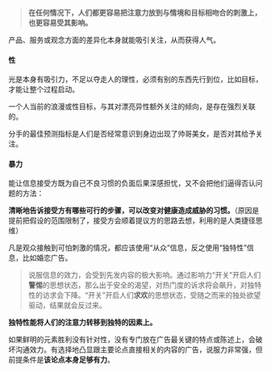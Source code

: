 > **在任何情况下，人们都更容易把注意力放到与情境和目标相吻合的刺激上，也更容易受其影响。**

产品、服务或观念方面的差异化本身就能吸引关注，从而获得人气。

#### 性

光是本身有吸引力，不足以夺走人的理性，必须有别的东西先行到位，比如目标，才能让整个过程启动。

一个人当前的浪漫或性目标，与其对漂亮异性额外关注的倾向，是存在强烈关联的。

分手的最佳预测指标是人们是否经常意识到身边出现了帅哥美女，是否对其给予关注。

#### 暴力

能让信息接受方既为自己不良习惯的负面后果深感担忧，又不会把他们逼得否认问题的方法：

**清晰地告诉接受方有哪些可行的步骤，可以改变对健康造成威胁的习惯。**（原因是提前把假设的范围限制了，接受方会顺着提议方的思路去想，利用的是人类捷径思维）

凡是观众接触到可怕刺激的情况，都应该使用“从众”信息，反之使用“独特性”信息，比如婚恋广告。

> 说服信息的效力，会受到先发内容的极大影响。通过影响力“开关”开启人们**警惕**的思想状态，那么出于安全的渴望，对热门度的诉求将会飙升，对独特性的访求会下降。“开关”开启人们**求欢**的思想状态，受随之而来的独处欲望驱动，结果就会反过来。

**独特性能将人们的注意力转移到独特的因素上。**

如果鲜明的元素胜利没有针对性，没有专门放在广告最关键的特点或陈述上，会破坏沟通效力。有选择地凸显跟主要论点直接相关的内容的广告，说服力非常强，但前提条件是**该论点本身足够有力**。


